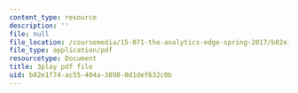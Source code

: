 ```yaml
---
content_type: resource
description: ''
file: null
file_location: /coursemedia/15-071-the-analytics-edge-spring-2017/b82e1f74ac55404a38980d1def632c0b_n80gFc12u60.pdf
file_type: application/pdf
resourcetype: Document
title: 3play pdf file
uid: b82e1f74-ac55-404a-3898-0d1def632c0b
---
```

